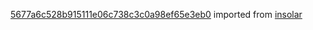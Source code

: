 [5677a6c528b915111e06c738c3c0a98ef65e3eb0](https://github.com/insolar/insolar/commit/5677a6c528b915111e06c738c3c0a98ef65e3eb0) imported from [insolar](https://github.com/insolar/insolar)
